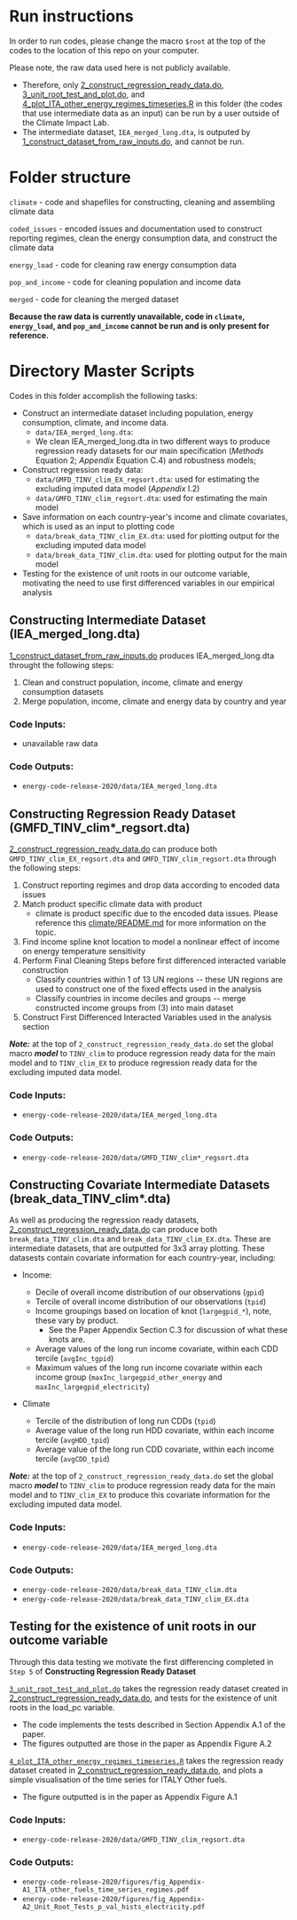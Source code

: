 # Run instructions

In order to run codes, please change the macro `$root` at the top of the codes to the location of this repo on your computer. 

Please note, the raw data used here is not publicly available. 
* Therefore, only [2_construct_regression_ready_data.do](https://github.com/ClimateImpactLab/energy-code-release-2020/blob/master/0_make_dataset/2_construct_regression_ready_data.do), 
[3_unit_root_test_and_plot.do](https://github.com/ClimateImpactLab/energy-code-release-2020/blob/master/0_make_dataset/3_unit_root_test_and_plot.do), and
[4_plot_ITA_other_energy_regimes_timeseries.R](https://github.com/ClimateImpactLab/energy-code-release-2020/blob/master/0_make_dataset/4_plot_ITA_other_energy_regimes_timeseries.R)
in this folder (the codes that use intermediate data as an input) can be run by a user outside of the Climate Impact Lab. 
* The intermediate dataset, `IEA_merged_long.dta`, is outputed by  [1_construct_dataset_from_raw_inputs.do](https://github.com/ClimateImpactLab/energy-code-release-2020/blob/master/0_make_dataset/1_construct_dataset_from_raw_inputs.do), and cannot be run.

# Folder structure

`climate` - code and shapefiles for constructing, cleaning and assembling climate data 

`coded_issues` - encoded issues and documentation used to construct reporting regimes, clean the energy consumption data, and construct the climate data

`energy_load` - code for cleaning raw energy consumption data

`pop_and_income` - code for cleaning population and income data

`merged` - code for cleaning the merged dataset

**Because the raw data is currently unavailable, code in `climate`, `energy_load`, and `pop_and_income` cannot be run and is only present for reference.**

# Directory Master Scripts

Codes in this folder accomplish the following tasks:
* Construct an intermediate dataset including population, energy consumption, climate, and income data. 
    * `data/IEA_merged_long.dta`: 
    *  We clean IEA_merged_long.dta in two different ways to produce regression ready datasets for our main specification (*Methods* Equation 2; *Appendix* Equation C.4) and robustness models;
* Construct regression ready data:
    * `data/GMFD_TINV_clim_EX_regsort.dta`: used for estimating the excluding imputed data model (*Appendix* I.2)
    * `data/GMFD_TINV_clim_regsort.dta`: used for estimating the main model
* Save information on each country-year's income and climate covariates, which is used as an input to plotting code
    * `data/break_data_TINV_clim_EX.dta`: used for plotting output for the excluding imputed data model
    * `data/break_data_TINV_clim.dta`: used for plotting output for the main model
* Testing for the existence of unit roots in our outcome variable, motivating the need to use first differenced variables in our empirical analysis

## Constructing Intermediate Dataset (IEA_merged_long.dta)

[1_construct_dataset_from_raw_inputs.do](https://github.com/ClimateImpactLab/energy-code-release-2020/blob/master/0_make_dataset/1_construct_dataset_from_raw_inputs.do) produces IEA_merged_long.dta throught the following steps:
1. Clean and construct population, income, climate and energy consumption datasets
2. Merge population, income, climate and energy data by country and year

### Code Inputs:
* unavailable raw data

### Code Outputs:
* `energy-code-release-2020/data/IEA_merged_long.dta`

## Constructing Regression Ready Dataset (GMFD_TINV_clim*_regsort.dta)

[2_construct_regression_ready_data.do](https://github.com/ClimateImpactLab/energy-code-release-2020/blob/master/0_make_dataset/2_construct_regression_ready_data.do) can produce both `GMFD_TINV_clim_EX_regsort.dta` and `GMFD_TINV_clim_regsort.dta` through the following steps:
1. Construct reporting regimes and drop data according to encoded data issues
2. Match product specific climate data with product
    * climate is product specific due to the encoded data issues. Please reference this [climate/README.md](https://github.com/ClimateImpactLab/energy-code-release-2020/tree/master/0_make_dataset/climate) for more information on the topic.
3. Find income spline knot location to model a nonlinear effect of income on energy temperature sensitivity
4. Perform Final Cleaning Steps before first differenced interacted variable construction
	* Classify countries within 1 of 13 UN regions -- these UN regions are used to construct one of the fixed effects used in the analysis
	* Classify countries in income deciles and groups -- merge constructed income groups from (3) into main dataset
5. Construct First Differenced Interacted Variables used in the analysis section

***Note:*** at the top of `2_construct_regression_ready_data.do` set the global macro ***model*** to `TINV_clim` to produce regression ready data for the main model and to `TINV_clim_EX` to produce regression ready data for the excluding imputed data model.

### Code Inputs:
* `energy-code-release-2020/data/IEA_merged_long.dta`

### Code Outputs:
* `energy-code-release-2020/data/GMFD_TINV_clim*_regsort.dta`

## Constructing Covariate Intermediate Datasets (break_data_TINV_clim*.dta)

As well as producing the regression ready datasets, [2_construct_regression_ready_data.do](https://github.com/ClimateImpactLab/energy-code-release-2020/blob/master/0_make_dataset/2_construct_regression_ready_data.do) 
can produce both `break_data_TINV_clim.dta` and `break_data_TINV_clim_EX.dta`. These are intermediate 
datasets, that are outputted for 3x3 array plotting. These datasests contain covariate information for each 
country-year, including:
* Income: 
    * Decile of overall income distribution of our observations (`gpid`)
    * Tercile of overall income distribution of our observations (`tpid`)
    * Income groupings based on location of knot (`largegpid_*`), note, these vary by product. 
        * See the Paper Appendix Section C.3 for discussion of what these knots are.  
    * Average values of the long run income covariate, within each CDD tercile (`avgInc_tgpid`)
    * Maximum values of the long run income covariate within each income group (`maxInc_largegpid_other_energy` and `maxInc_largegpid_electricity`)

* Climate
    * Tercile of the distribution of long run CDDs (`tpid`)
    * Average value of the long run HDD covariate, within each income tercile (`avgHDD_tpid`)
    * Average value of the long run CDD covariate, within each income tercile (`avgCDD_tpid`)

***Note:*** at the top of `2_construct_regression_ready_data.do` set the global macro ***model*** to `TINV_clim` to produce regression ready data for the main model and to `TINV_clim_EX` to produce this covariate information for the excluding imputed data model.

### Code Inputs:
* `energy-code-release-2020/data/IEA_merged_long.dta`

### Code Outputs:
* `energy-code-release-2020/data/break_data_TINV_clim.dta`
* `energy-code-release-2020/data/break_data_TINV_clim_EX.dta`

## Testing for the existence of unit roots in our outcome variable
Through this data testing we motivate the first differencing completed in `Step 5` of **Constructing Regression Ready Dataset**

[`3_unit_root_test_and_plot.do`](https://github.com/ClimateImpactLab/energy-code-release-2020/blob/master/0_make_dataset/3_unit_root_test_and_plot.do) takes the regression ready dataset created in [2_construct_regression_ready_data.do](https://github.com/ClimateImpactLab/energy-code-release-2020/blob/master/0_make_dataset/2_construct_regression_ready_data.do), and tests for the existence of unit roots in the load_pc variable.
* The code implements the tests described in Section Appendix A.1 of the paper. 
* The figures outputted are those in the paper as Appendix Figure A.2

[`4_plot_ITA_other_energy_regimes_timeseries.R`](https://github.com/ClimateImpactLab/energy-code-release-2020/blob/master/0_make_dataset/4_plot_ITA_other_energy_regimes_timeseries.R) takes the regression ready dataset created in [2_construct_regression_ready_data.do](https://github.com/ClimateImpactLab/energy-code-release-2020/blob/master/0_make_dataset/2_construct_regression_ready_data.do), and plots a simple visualisation of the time series for ITALY Other fuels.
* The figure outputted is in the paper as Appendix Figure A.1


### Code Inputs:
* `energy-code-release-2020/data/GMFD_TINV_clim_regsort.dta`

### Code Outputs:
* `energy-code-release-2020/figures/fig_Appendix-A1_ITA_other_fuels_time_series_regimes.pdf`
* `energy-code-release-2020/figures/fig_Appendix-A2_Unit_Root_Tests_p_val_hists_electricity.pdf`
